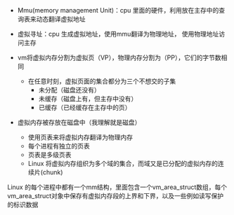 * Mmu(memory management Unit)：cpu 里面的硬件，利用放在主存中的查询表来动态翻译虚拟地址
* 虚拟寻址：cpu 生成虚拟地址，使用mmu翻译为物理地址， 使用物理地址访问主存
* vm将虚拟内存分割为虚拟页（VP），物理内存分割为（PP），它们的字节数相同
  * 在任意时刻，虚拟页面的集合都分为三个不想交的子集
    * 未分配（磁盘还没有）
    * 未缓存（磁盘上有，但主存中没有）
    * 已缓存（已经缓存在主存中的页）
  
* 虚拟内存被存放在磁盘中（我理解就是磁盘）
  * 使用页表来将虚拟内存翻译为物理内存
  * 每个进程有独立的页表
  * 页表是多级页表
  * Linux 将虚拟内存组织为多个域的集合，而域又是已分配的虚拟内存的连续片(chunk)

Linux 的每个进程中都有一个mm结构，里面包含一个vm_area_struct数组，每个vm_area_struct对象中保存有虚拟内存段的上界和下界，以及一些例如读写保护的标识数据